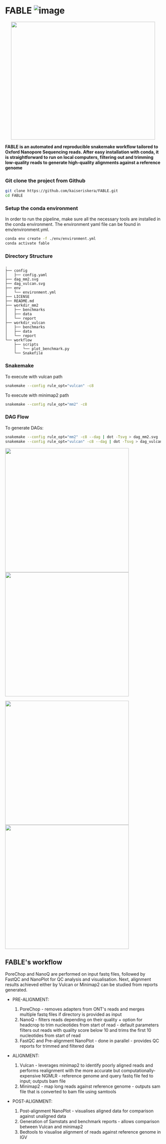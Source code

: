 # FABLE ![image](https://user-images.githubusercontent.com/96602087/165528002-a64d46d6-5fb1-4fa4-9d61-8d7ef5cf6ad7.png)

<p align="center">
  <img width="466" height="380" src="FABLE logo.png">

**FABLE is an automated and reproducible snakemake workflow tailored to Oxford Nanopore Sequencing reads. After easy installation with conda, it is straightforward to run on local computers, filtering out and trimming low-quality reads to generate high-quality alignments against a reference genome**

### Git clone the project from Github
```bash
git clone https://github.com/kaiseriskera/FABLE.git
cd FABLE
```
### Setup the conda environment
In order to run the pipeline, make sure all the necessary tools are installed in the conda environment. The environment yaml file can be found in env/environment.yml.
```bash
conda env create -f ./env/environment.yml
conda activate fable
```
### Directory Structure

```
.
├── config
│   ├── config.yaml
├── dag_mm2.svg
├── dag_vulcan.svg
├── env
│   └── environment.yml
├── LICENSE
├── README.md
├── workdir_mm2
│   ├── benchmarks
│   ├── data
│   └── report
├── workdir_vulcan
│   ├── benchmarks
│   ├── data
│   └── report
└── workflow
    ├── scripts
    │   └── plot_benchmark.py
    └── Snakefile

```

### Snakemake
To execute with vulcan path
```bash
snakemake --config rule_opt="vulcan" -c8 
```
To execute with minimap2 path
```bash
snakemake --config rule_opt="mm2" -c8 
```

### DAG Flow
To generate DAGs:
```bash
snakemake --config rule_opt="mm2" -c8 --dag | dot -Tsvg > dag_mm2.svg 
snakemake --config rule_opt="vulcan" -c8 --dag | dot -Tsvg > dag_vulcan.svg
 ```    
<p align="left">
  <img src="dag_vulcan.svg" width="400" />
  <img src="dag_mm2.svg" width="400" />
</p>

<p align="left">
  <img src="bench_vulcan.png" width="400" />
  <img src="bench_mm2.png" width="400" />
</p>

## FABLE's workflow

PoreChop and NanoQ are performed on input fastq files, followed by FastQC and NanoPlot for QC analysis and visualisation. Next, alignment results achieved either by Vulcan or Minimap2 can be studied from reports generated. 

* PRE-ALIGNMENT:
    1. PoreChop
      - removes adapters from ONT's reads and merges multiple fastq files if directory is provided as input
    2. NanoQ
      - filters reads depending on their quality + option for headcrop to trim nucleotides from start of read
      - default parameters filters out reads with quality score below 10 and trims the first 10 nucleotides from start of read
    3. FastQC and Pre-alignment NanoPlot
      - done in parallel
      - provides QC reports for trimmed and filtered data
 
* ALIGNMENT:
    1. Vulcan
      - leverages minimap2 to identify poorly aligned reads and performs realignment with the more accurate but computationally-expensive NGMLR
      - reference genome and query fastq file fed to input; outputs bam file 
    2. Minimap2
      - map long reads against reference genome
      - outputs sam file that is converted to bam file using samtools

* POST-ALIGNMENT:
    1. Post-alignment NanoPlot
      - visualises aligned data for comparison against unaligned data
    2. Generation of Samstats and benchmark reports
      - allows comparison between Vulcan and minimap2
    3. Bedtools to visualise alignment of reads against reference genome in IGV
    

